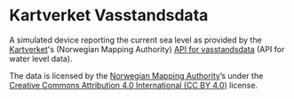 # Kartverket Vasstandsdata

A simulated device reporting the current sea level as provided by the
[Kartverket](https://www.kartverket.no/)'s (Norwegian Mapping Authority)
[API for vasstandsdata](https://api.sehavniva.no/tideapi_no.html) (API for water
level data).

The data is licensed by the
[Norwegian Mapping Authority](https://www.kartverket.no/)’s under the
[Creative Commons Attribution 4.0 International (CC BY 4.0)](https://creativecommons.org/licenses/by/4.0/)
license.
